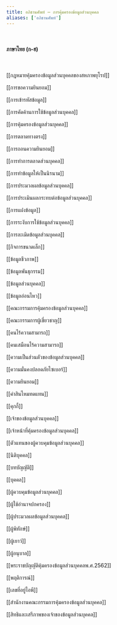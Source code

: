 ```yaml
---
title: อภิธานศัพท์ – การคุ้มครองข้อมูลส่วนบุคคล
aliases: ['อภิธานศัพท์']
---
```


<br />

#### ภาษาไทย (ก-ฮ)
<br />

[[กฎหมายคุ้มครองข้อมูลส่วนบุคคลของสหภาพยุโรป]]
<br />

[[การขอความยินยอม]]
<br />

[[การเข้ารหัสข้อมูล]]
<br />

[[การคัดค้านการใช้ข้อมูลส่วนบุคคล]]
<br />

[[การคุ้มครองข้อมูลส่วนบุคคล]]
<br />

[[การตลาดทางตรง]]
<br />

[[การถอนความยินยอม]]
<br />

[[การทำการตลาดส่วนบุคคล]]
<br />

[[การทำข้อมูลให้เป็นนิรนาม]]
<br />

[[การประมวลผลข้อมูลส่วนบุคคล]]
<br />

[[การประเมินผลกระทบต่อข้อมูลส่วนบุคคล]]
<br />

[[การแฝงข้อมูล]]
<br />

[[การระงับการใช้ข้อมูลส่วนบุคคล]]
<br />

[[การละเมิดข้อมูลส่วนบุคคล]]
<br />

[[กิจการขนาดเล็ก]]
<br />

[[ข้อมูลชีวภาพ]]
<br />

[[ข้อมูลพันธุกรรม]]
<br />

[[ข้อมูลส่วนบุคคล]]
<br />

[[ข้อมูลอ่อนไหว]]
<br />

[[คณะกรรมการคุ้มครองข้อมูลส่วนบุคคล]]
<br />

[[คณะกรรมการผู้เชี่ยวชาญ]]
<br />

[[คนไร้ความสามารถ]]
<br />

[[คนเสมือนไร้ความสามารถ]]
<br />

[[ความเป็นส่วนตัวของข้อมูลส่วนบุคคล]]
<br />

[[ความมั่นคงปลอดภัยไซเบอร์]]
<br />

[[ความยินยอม]]
<br />

[[ค่าสินไหมทดแทน]]
<br />

[[คุกกี้]]
<br />

[[เจ้าของข้อมูลส่วนบุคคล]]
<br />

[[เจ้าหน้าที่คุ้มครองข้อมูลส่วนบุคคล]]
<br />

[[ตัวแทนของผู้ควบคุมข้อมูลส่วนบุคคล]]
<br />

[[นิติบุคคล]]
<br />

[[บทบัญญัติ]]
<br />

[[บุคคล]]
<br />

[[ผู้ควบคุมข้อมูลส่วนบุคคล]]
<br />

[[ผู้ใช้อำนาจปกครอง]]
<br />

[[ผู้ประมวลผลข้อมูลส่วนบุคคล]]
<br />

[[ผู้พิทักษ์]]
<br />

[[ผู้เยาว์]]
<br />

[[ผู้อนุบาล]]
<br />

[[พระราชบัญญัติคุ้มครองข้อมูลส่วนบุคคลพ.ศ.2562]]
<br />

[[พฤติการณ์]]
<br />

[[เลขที่อยู่ไอพี]]
<br />

[[สำนักงานคณะกรรมการคุ้มครองข้อมูลส่วนบุคคล]]
<br />

[[สิทธิและเสรีภาพของเจ้าของข้อมูลส่วนบุคคล]]